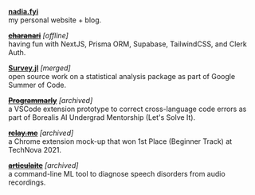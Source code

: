 **[nadia.fyi](https://www.nadia.fyi)**  
my personal website + blog.

~~**[charanari](https://www.github.com/nadiaenh/charanari)**~~ *[offline]*  
having fun with NextJS, Prisma ORM, Supabase, TailwindCSS, and Clerk Auth.  

**[Survey.jl](https://gist.github.com/nadiaenh/78619132bd7994961398866779430e91)** *[merged]*  
open source work on a statistical analysis package as part of Google Summer of Code.  

~~**[Programmarly](https://github.com/Olivia-Chen-Xu/Programmarly)**~~ *[archived]*  
a VSCode extension prototype to correct cross-language code errors as part of Borealis AI Undergrad Mentorship (Let's Solve It).  

~~**[relay.me](https://github.com/nadiaenh/relay.me)**~~ *[archived]*  
a Chrome extension mock-up that won 1st Place (Beginner Track) at TechNova 2021.  

~~**[articulaite](https://github.com/nadiaenh/articulaite)**~~ *[archived]*  
a command-line ML tool to diagnose speech disorders from audio recordings.  
